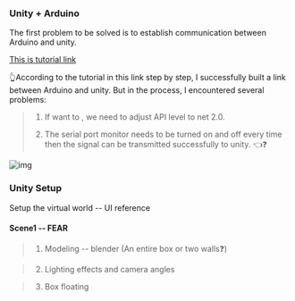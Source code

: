 ### Unity + Arduino
The first problem to be solved is to establish communication between Arduino and unity.

[This is tutorial link](https://www.youtube.com/watch?v=of_oLAvWfSI)

👆According to the tutorial in this link step by step, I successfully built a link between Arduino and unity. But in the process, I encountered several problems:

>  1. If want to <import System.IO.Ports>, we need to adjust API level to net 2.0.
>
>  2. The serial port monitor needs to be turned on and off every time then the signal can be transmitted successfully to unity. 👈❓

![img](https://github.com/lalisa777/xiaojielin/blob/master/Advanced%20Physical%20Computing/file/IMG_5524.gif)  

### Unity Setup
Setup the virtual world -- UI reference

#### Scene1 -- FEAR

> 1. Modeling -- blender (An entire box or two walls❓)

> 2. Lighting effects and camera angles

> 3. Box floating


